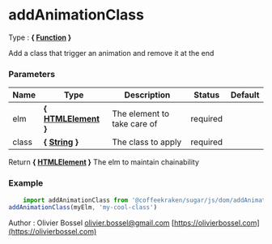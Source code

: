 # addAnimationClass

<!-- @namespace: sugar.js.dom.addAnimationClass -->

Type : **{ [Function](https://developer.mozilla.org/fr/docs/Web/JavaScript/Reference/Objets_globaux/Function) }**


Add a class that trigger an animation and remove it at the end



### Parameters
Name  |  Type  |  Description  |  Status  |  Default
------------  |  ------------  |  ------------  |  ------------  |  ------------
elm  |  **{ [HTMLElement](https://developer.mozilla.org/fr/docs/Web/API/HTMLElement) }**  |  The element to take care of  |  required  |
class  |  **{ [String](https://developer.mozilla.org/fr/docs/Web/JavaScript/Reference/Objets_globaux/String) }**  |  The class to apply  |  required  |

Return **{ [HTMLElement](https://developer.mozilla.org/fr/docs/Web/API/HTMLElement) }** The elm to maintain chainability

### Example
```js
	import addAnimationClass from '@coffeekraken/sugar/js/dom/addAnimationClass'
addAnimationClass(myElm, 'my-cool-class')
```
Author : Olivier Bossel [olivier.bossel@gmail.com](mailto:olivier.bossel@gmail.com) [https://olivierbossel.com](https://olivierbossel.com)